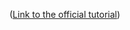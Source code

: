 
([Link to the official tutorial](https://developer.chrome.com/docs/extensions/get-started/tutorial/hello-world))